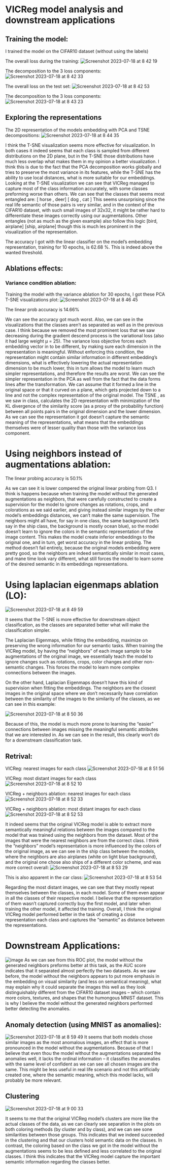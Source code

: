 # VICReg model analysis and downstream applications
## Training the model:
I trained the model on the CIFAR10 dataset (without using the labels)

The overall loss during the training:
![Screenshot 2023-07-18 at 8 42 19](https://github.com/AsafShul/VICReg_selfsupervised_representation_learning/assets/44872433/343d3f22-d0a3-418c-bbea-59bbaceb1ff2)

The decomposition to the 3 loss components:
![Screenshot 2023-07-18 at 8 42 33](https://github.com/AsafShul/VICReg_selfsupervised_representation_learning/assets/44872433/8ffe66b0-e167-435d-8635-68e8236e7a86)

The overall loss on the test set:
![Screenshot 2023-07-18 at 8 42 53](https://github.com/AsafShul/VICReg_selfsupervised_representation_learning/assets/44872433/bb52c098-ec55-4bca-b711-edf1229d9a89)

The decomposition to the 3 loss components:
![Screenshot 2023-07-18 at 8 43 23](https://github.com/AsafShul/VICReg_selfsupervised_representation_learning/assets/44872433/53f99967-097a-4f4b-89a3-a4c4be1e6394)

## Exploring the representations
The 2D representation of the models embedding with PCA and TSNE decompositions:
![Screenshot 2023-07-18 at 8 44 35](https://github.com/AsafShul/VICReg_selfsupervised_representation_learning/assets/44872433/b86c8f59-dc94-456d-a8fe-45024e21b2ac)

I think the T-SNE visualization seems more effective for visualization. In both cases it indeed seems that each class is sampled from different distributions on the 2D plane, but in the T-SNE those distributions have much less overlap what makes them in my opinion a better visualization. I think this is due to the fact that the PCA decomposition works globally and tries to preserve the most variance in its features, while the T-SNE has the ability to use local distances, what is more suitable for our embeddings. Looking at the T-SNE visualization we can see that VICReg managed to capture most of the class information accurately, with some classes preforming worse than others.
We can see that the classes that seems most entangled are:
[ horse , deer]
[ dog , cat    ]
This seems unsurprising since the real life semantic of those pairs is very similar, and in the context of the CIFAR10 dataset, with such small images of 32x32, it might be rather hard to differentiate these images correctly using our augmentations.  Other entangles (not as much as the given example) also follow this logic [bird, airplane] [ship, airplane] though this is much les prominent in the visualization of the representation.

The accuracy I got with the linear classifier on the model’s embedding representation, training for 10 epochs, is 62.68 %. This is indeed above the wanted threshold.

## Ablations effects:
### Variance condition ablation:
Training the model with the variance ablation for 30 epochs, I got these PCA T-SNE visualizations plot:
![Screenshot 2023-07-18 at 8 46 45](https://github.com/AsafShul/VICReg_selfsupervised_representation_learning/assets/44872433/862afe9e-f9ec-4a90-a1eb-ddf83bf77c9e)

The linear prob accuracy is 14.66%
 
We can see the accuracy got much worst. Also, we can see in the visualizations that the classes aren’t as separated as well as in the previous case. I think because we removed the most prominent loss that we saw decreasing during the gradient descend process is the variational loss (also it had large weight µ = 25). The variance loss objective forces each embedding vector in to be different, by making sure each dimension in the representation is meaningful. Without enforcing this condition, the representation might contain similar information in different embedding’s dimensions, what is effectively lowering the actual representation dimension to be much lower, this in tum allows the model to learn much simpler representations, and therefore the results are worst. We can see the simpler representation in the PCA as well from the fact that the data forms lines after the transformation. We can assume that it formed a line in the original space or that it curved on a plane, which gets projected down to a line and not the complex representation of the original model. The TSNE , as we saw in class, calculates the 2D representation with minimization of the KL divergence of the similarity score (as a proxy of the probability function) between all points pairs in the original dimension and the lower dimension.  As we can see the representation it got doesn’t capture the semantic meaning of the representations, what means that the embeddings themselves were of lesser quality than those with the variance loss component.

# Using neighbors instead of augmentations ablation:
The linear probing accuracy is 50.1%
 
As we can see it is lower compered the original linear probing from Q3. 
I think is happens because when training the model without the generated augmentations as neighbors, that were carefully constructed to create a supervision for the model to ignore changes as rotations, crops, and colorations as we said earlier,  and giving instead similar images by the other model’s embeddings distances, we can’t make the same supervision. The neighbors might all have, for say in one class, the same background (let’s say in the ship class, the background is mostly ocean blue), so the model doesn’t learn to ignore the colors in the semantic representation of the image content. This makes the model create inferior embeddings to the original one, and in turn, get worst accuracy in the linear probing. The method doesn’t fail entirely, because the original models embedding were pretty good, so the neighbors are indeed semantically similar in most cases, and mane time look vary different, what still forces the model to learn some of the desired semantic in its embeddings representations.

# Using laplacian eigenmaps ablation (LO):
![Screenshot 2023-07-18 at 8 49 59](https://github.com/AsafShul/VICReg_selfsupervised_representation_learning/assets/44872433/e98f4ac4-07b1-4078-a8dc-a5a053304887)


It seems that the T-SNE is more effective for downstream object classification, as the classes are separated better what will make the classification simpler.

The Laplacian Eigenmaps, while fitting the embedding, maximize on preserving the wrong information for our semantic tasks. When training the VICReg model, by having the “neighbors” of each image sample to be augmentations of the original image, we essentially teach the model to ignore changes such as rotations, crops, color changes and other non-semantic changes. This forces the model to learn more complex connections between the images.

On the other hand, Laplacian Eigenmaps doesn’t have this kind of supervision when fitting the embeddings. The neighbors are the closest images in the original space where we don’t necessarily have correlation between the similarity of the images to the similarity of the classes, as we can see in this example:

![Screenshot 2023-07-18 at 8 50 36](https://github.com/AsafShul/VICReg_selfsupervised_representation_learning/assets/44872433/8fda8780-0e36-466e-a6ca-f72e8ff1ac0f)

Because of this, the model is much more prone to learning the “easier” connections between images missing the meaningful semantic attributes that we are interested in. As we can see in the result, this clearly won’t do for a downstream classification task.

## Retrival:

VICReg: nearest images for each class
![Screenshot 2023-07-18 at 8 51 56](https://github.com/AsafShul/VICReg_selfsupervised_representation_learning/assets/44872433/83baebef-21e8-4fd8-b04a-de5ba3d6e055)

VICReg: most distant images for each class
![Screenshot 2023-07-18 at 8 52 10](https://github.com/AsafShul/VICReg_selfsupervised_representation_learning/assets/44872433/958394d1-ef9d-4f88-867e-05485e8c5621)

VICReg + neighbors ablation: nearest images for each class
![Screenshot 2023-07-18 at 8 52 33](https://github.com/AsafShul/VICReg_selfsupervised_representation_learning/assets/44872433/eac66612-59fd-4458-81a4-2f1b9b1672f9)

VICReg + neighbors ablation: most distant images for each class
![Screenshot 2023-07-18 at 8 52 53](https://github.com/AsafShul/VICReg_selfsupervised_representation_learning/assets/44872433/70057660-2350-4697-a868-46695c5114d9)

It indeed seems that the original VICReg model is able to extract more semantically meaningful relations between the images compared to the model that was trained using the neighbors from the dataset. Most of the images that were the nearest neighbors are from the correct class. I think the “neighbors” model’s representation is more influenced by the colors of the original image, as we can see in the ship class between the models, where the neighbors are also airplanes (white on light blue background), and the original one chose also ships of a different color scheme, and was more correct overall:
![Screenshot 2023-07-18 at 8 53 29](https://github.com/AsafShul/VICReg_selfsupervised_representation_learning/assets/44872433/cdc3a3b2-e001-4a1c-92b0-4f2249a982e7)

This is also apparent in the car class:
![Screenshot 2023-07-18 at 8 53 54](https://github.com/AsafShul/VICReg_selfsupervised_representation_learning/assets/44872433/cf15e009-614e-4e1f-a09d-34f515182c3c)

Regarding the most distant images, we can see that they mostly repeat themselves between the classes, in each model. Some of them even appear in all the classes of their respective model. I believe that the representation of them wasn’t captured correctly buy the first model, and later when training the other model, it affected the training.
Overall, I think the original VICReg model performed better in the task of creating a close representation each class and captures the “semantic” as distance between the representations.

# Downstream Applications:

![image](https://github.com/AsafShul/VICReg_selfsupervised_representation_learning/assets/44872433/c69b4a58-fd9b-4fb9-8d30-3407db2305fe)
As we can see from this ROC plot,  the model without the generated neighbors preforms better at this task, as the AUC score indicates that it separated almost perfectly the two datasets. As we saw before, the model without the neighbors appears to put more emphasis in the embedding on visual similarity (and less on semantical meaning), what may explain why it could separate the images this well as they look distinguishably different from the CIFAR10 dataset images – which contain more colors, textures, and shapes that the humongous MNIST dataset. This is why I believe the model without the generated neighbors performed better detecting the anomalies.

## Anomaly detection (using MNIST as anomalies):
![Screenshot 2023-07-18 at 8 59 49](https://github.com/AsafShul/VICReg_selfsupervised_representation_learning/assets/44872433/cb0a642f-4f3c-4af1-96f5-76be96f39b5c)
It seems that both models chose similar images as the most anomalous images, an effect that is more pronounced in the model without the augmentations. Because of that I believe that even thou the model without the augmentations separated the anomalies well, it lacks the ordinal information – it classifies the anomalies with the same level of confident as we can see all chosen images are the same. This might be less useful in real life scenario and not this artificially created one, where the semantic meaning, which this model lacks, will probably be more relevant.

## Clustering
![Screenshot 2023-07-18 at 9 00 33](https://github.com/AsafShul/VICReg_selfsupervised_representation_learning/assets/44872433/f6b1e8f8-c13c-4738-b297-953f73bd1504)

It seems to me that the original VICReg model’s clusters are more like the actual classes of the data, as we can clearly see separation in the plots on both coloring methods (by cluster and by class), and we can see sone similarities between those groups. This indicates that we indeed succeeded in the clustering and that our clusters hold semantic data on the classes. In contrast, the coloring based on the class we got in the model without the augmentations seems to be less defined and less correlated to the original classes. I think this indicates that the VICReg model capture the important semantic information regarding the classes better.


